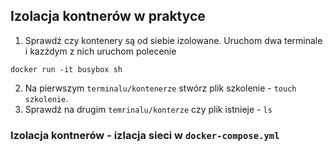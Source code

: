 ## Izolacja kontnerów w praktyce

1. Sprawdź czy kontenery są od siebie izolowane. Uruchom dwa terminale i kazżdym z nich uruchom polecenie 

```   
docker run -it busybox sh
```

2. Na pierwszym `terminalu/kontenerze` stwórz plik szkolenie - `touch szkolenie`.
3. Sprawdź na drugim `temrinalu/konterze` czy plik istnieje - `ls`

### Izolacja kontnerów - izlacja sieci w `docker-compose.yml`
